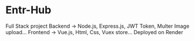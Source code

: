 # Entr-Hub

Full Stack project
Backend -> Node.js, Express.js, JWT Token, Multer Image upload...
Frontend -> Vue.js, Html, Css, Vuex store...
Deployed on Render
